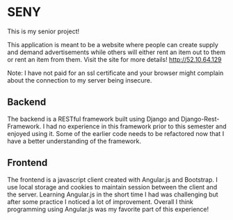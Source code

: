 # SENY
This is my senior project!

This application is meant to be a website where people can create supply and demand advertisements
while others will either rent an item out to them or rent an item from them. Visit the site for more details!
http://52.10.64.129

Note: I have not paid for an ssl certificate and your browser might complain about the connection to my server being insecure.

## Backend
The backend is a RESTful framework built using Django and Django-Rest-Framework. I had no experience in this framework
prior to this semester and enjoyed using it. Some of the earlier code needs to be refactored now that I have a better understanding
of the framework.

## Frontend
The frontend is a javascript client created with Angular.js and Bootstrap. I use local storage and cookies to maintain session between
the client and the server. Learning Angular.js in the short time I had was challenging but after some practice I noticed a lot of improvement.
Overall I think programming using Angular.js was my favorite part of this experience!
